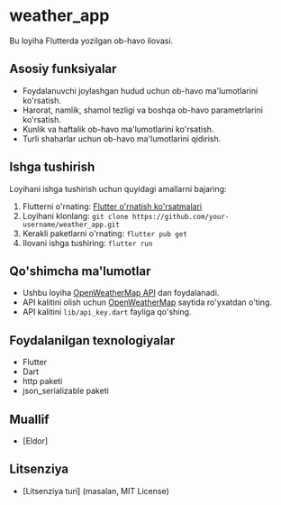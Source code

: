 # weather_app

Bu loyiha Flutterda yozilgan ob-havo ilovasi.

## Asosiy funksiyalar

- Foydalanuvchi joylashgan hudud uchun ob-havo ma'lumotlarini ko'rsatish.
- Harorat, namlik, shamol tezligi va boshqa ob-havo parametrlarini ko'rsatish.
- Kunlik va haftalik ob-havo ma'lumotlarini ko'rsatish.
- Turli shaharlar uchun ob-havo ma'lumotlarini qidirish.

## Ishga tushirish

Loyihani ishga tushirish uchun quyidagi amallarni bajaring:

1. Flutterni o'rnating: [Flutter o'rnatish ko'rsatmalari](https://docs.flutter.dev/get-started/install)
2. Loyihani klonlang: `git clone https://github.com/your-username/weather_app.git`
3. Kerakli paketlarni o'rnating: `flutter pub get`
4. Ilovani ishga tushiring: `flutter run`

## Qo'shimcha ma'lumotlar

- Ushbu loyiha [OpenWeatherMap API](https://openweathermap.org/api) dan foydalanadi.
- API kalitini olish uchun [OpenWeatherMap](https://openweathermap.org/) saytida ro'yxatdan o'ting.
- API kalitini `lib/api_key.dart` fayliga qo'shing.

## Foydalanilgan texnologiyalar

- Flutter
- Dart
- http paketi
- json_serializable paketi

## Muallif

- [Eldor]

## Litsenziya

- [Litsenziya turi] (masalan, MIT License)
